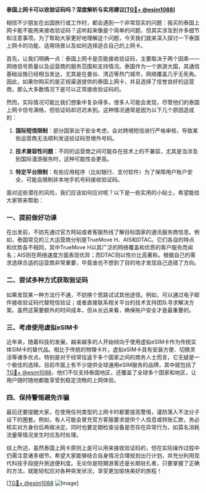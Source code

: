 **泰国上网卡可以收验证码吗？深度解析与实用建议[[TG💪+ @esim1088](https://t.me/s/esim1088)]**

相信不少朋友在出国旅行或工作时，都会遇到一个非常现实的问题：我买的泰国上网卡能不能用来接收验证码？这听起来像是个简单的问题，但其实涉及到许多细节和注意事项。为了帮助大家更好地理解这个问题，今天我们就来深入探讨一下泰国上网卡的功能、适用场景以及如何选择适合自己的上网卡。

首先，让我们明确一点：泰国上网卡是否能接收验证码，主要取决于两个因素——网络信号质量以及运营商的服务范围和支持情况。泰国作为一个旅游大国，其通信基础设施已经相当发达，尤其是在曼谷、清迈等热门城市，网络覆盖几乎无死角。因此，如果你购买的是正规渠道提供的泰国上网卡，并且选择了信誉良好的运营商，那么大多数情况下是可以正常接收验证码的。

然而，实际情况可能比我们想象中复杂得多。很多人可能会发现，尽管他们的泰国上网卡信号满格，但验证码却迟迟未到。这种情况通常是因为以下几个原因造成的：

1. **国际短信限制**：部分国家出于安全考虑，会对跨境短信进行严格审核，导致某些运营商无法顺利发送验证码至境外号码。
   
2. **技术兼容性问题**：不同的运营商之间可能存在技术上的不兼容，尤其是当涉及到国际漫游服务时，这种可能性会更高。

3. **特定平台限制**：有些应用程序（比如银行、支付软件）为了保障用户账户安全，可能会限制非本地手机号码接收验证码。

面对这些潜在的风险，我们应该如何应对呢？以下是一些实用的小贴士，希望能给大家带来帮助：

### 一、提前做好功课

在出发前，不妨先通过官方网站或者客服热线了解目标国家的通讯服务商信息。例如，泰国常见的三大运营商分别是TrueMove H、AIS和DTAC。它们各自的特点和优势各不相同，其中TrueMove H以其广泛的网络覆盖和优质的客户服务而闻名；AIS则在网络速度方面表现优异；而DTAC则以性价比高著称。根据自己的需求选择合适的运营商非常重要，毕竟谁也不想到了目的地才发现自己选错了方向。

### 二、尝试多种方式获取验证码

如果发现某一种方法行不通，不妨换个思路试试其他途径。例如，可以通过电子邮件接收验证码代替短信验证；或者直接联系相关平台的技术支持团队寻求解决方案。虽然这需要额外的时间成本，但从长远来看，确保账户安全才是最重要的。

### 三、考虑使用虚拟eSIM卡

近年来，随着科技的发展，越来越多的人开始倾向于使用虚拟eSIM卡作为传统实体SIM卡的替代品。相比于传统的物理卡片，虚拟eSIM卡具有安装方便、切换灵活等诸多优点。特别是对于经常往返于多个国家之间的商务人士而言，它无疑是一个极佳的选择。目前市面上有不少提供全球通用eSIM服务的品牌，其中就包括了[TG💪+ @esim1088](https://t.me/s/esim1088)，他们不仅支持泰国地区，还覆盖了全球多个国家和地区，让用户随时随地都能享受到稳定流畅的上网体验。

### 四、保持警惕避免诈骗

最后还要提醒大家，在使用任何类型的上网卡时都要提高警惕，谨防落入不法分子设下的圈套。例如，有人可能会冒充官方客服要求提供个人信息或转账汇款，务必核实对方身份后再做决定。同时也要定期检查设备是否存在异常行为，如莫名消耗流量等情况发生时应及时处理。

综上所述，虽然泰国上网卡原则上是可以用来接收验证码的，但在实际操作过程中仍需注意诸多细节。希望大家能够结合自身情况合理规划出行计划，并充分利用现代科技手段提升旅途便利度。无论你是短期游客还是长期驻扎者，只要掌握了正确的方法，就能轻松应对各种突发状况，享受更加愉快美好的旅程！

[[TG💪+ @esim1088](https://t.me/s/esim1088) ![Image](https://i.postimg.cc/4NQfJmqS/Snipaste-2025-05-13-00-14-12.png)]